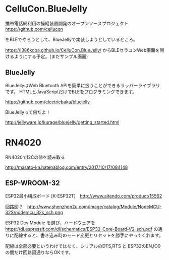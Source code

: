 # CelluCon.BlueJelly
携帯電話網利用の操縦装置開発のオープンソースプロジェクト　https://github.com/cellucon

をBLEでやろうとして、BlueJellyで実装しようとしているところ。

https://i386koba.github.io/CelluCon.BlueJelly/ からBLEセラコンWeb画面を開けるようにする予定。(まだサンプル画面)

## BlueJelly

BlueJellyはWeb Bluetooth APIを簡単に扱うことができるラッパーライブラリです。 HTMLとJavaScriptだけでBLEをプログラミングできます。

https://github.com/electricbaka/bluejelly

BlueJellyって何だよ！

http://jellyware.jp/kurage/bluejelly/getting_started.html

# RN4020

RN4020でI2Cの値を読み取る

http://masato-ka.hatenablog.com/entry/2017/10/17/084148

## ESP-WROOM-32
ESP32最小構成ボード [K-ESP32T]　http://www.aitendo.com/product/15562

回路図？　http://www.shenzhen2u.com/image/catalog/Module/NodeMCU-32S/nodemcu_32s_sch.png

ESP32 Dev Module を選び、ハードウェアを https://dl.espressif.com/dl/schematics/ESP32-Core-Board-V2_sch.pdf の通りに配線すると、書き込み時のモード変更とリセットを勝手にやってくれます。

配線は全部必要というわけではなく、シリアルのDTS,RTS と ESP32のEN,IO0 の間だけ回路図通りならOKです。

